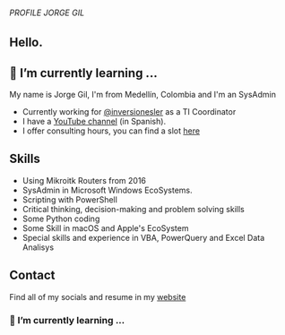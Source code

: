 ###### PROFILE JORGE GIL
## Hello.  
## 🌱 I’m currently learning ...

My name is Jorge Gil, I'm from Medellín, Colombia and I'm an SysAdmin

* Currently working for [@inversionesler](https://github.com/inversionesler) as a TI Coordinator
* I have a [YouTube channel](https://youtube.com/jagilren) (in Spanish).
* I offer consulting hours, you can find a slot [here](https://jagilren.as.me)

## Skills

* Using Mikroitk Routers  from 2016
* SysAdmin in Microsoft Windows EcoSystems.
* Scripting with PowerShell
* Critical thinking, decision-making and problem solving skills
* Some Python coding
* Some Skill in macOS and Apple's EcoSystem
* Special skills and experience in VBA, PowerQuery and Excel Data Analisys

## Contact

Find all of my socials and resume in my [website](https://fredrikson.com.ar)

### 🌱 I’m currently learning ...

<!--
**jagilren/jagilren** is a ✨ _special_ ✨ repository because its `README.md` (this file) appears on your GitHub profile.

Here are some ideas to get you started:

- 🔭 I’m currently working on ...
- 🌱 I’m currently learning ...
- 👯 I’m looking to collaborate on ...
- 🤔 I’m looking for help with ...
- 💬 Ask me about ...
- 📫 How to reach me: ...
- 😄 Pronouns: ...
- ⚡ Fun fact: ...
-->
